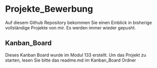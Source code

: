 # Projekte_Bewerbung
Auf diesem Github Repository bekommen Sie einen Einblick in bisherige vollständige Projekte von mir. Es werden immer wieder gepusht.

## Kanban_Board
Dieses Kanban Board wurde im Modul 133 erstellt. Um das Projekt zu starten, lesen Sie bitte das readme.md im Kanban_Board Ordner

